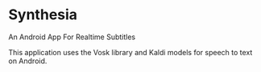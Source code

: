 # Synthesia
 An Android App For Realtime Subtitles
 
 This application uses the Vosk library and Kaldi models for speech to text on Android.